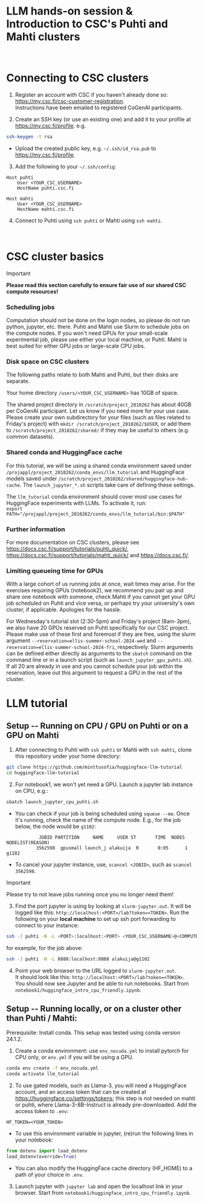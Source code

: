 # LLM hands-on session & Introduction to CSC's Puhti and Mahti clusters

<br>

# Connecting to CSC clusters
1. Register an account with CSC if you haven't already done so: https://my.csc.fi/csc-customer-registration.  
Instructions have been emailed to registered CoGenAI participants.

2. Create an SSH key (or use an existing one) and add it to your profile at https://my.csc.fi/profile.
e.g.
```bash
ssh-keygen -t rsa
```
* Upload the created public key, e.g. `~/.ssh/id_rsa.pub` to https://my.csc.fi/profile.

3. Add the following to your `~/.ssh/config`:
```
Host puhti 
    User <YOUR_CSC_USERNAME>
    HostName puhti.csc.fi

Host mahti
    User <YOUR_CSC_USERNAME>
    HostName mahti.csc.fi
```
4. Connect to Puhti using `ssh puhti` or Mahti using `ssh mahti`.

<br>

# CSC cluster basics
> [!IMPORTANT]
**Please read this section carefully to ensure fair use of our shared CSC compute resources!**


### Scheduling jobs
Computation should not be done on the login nodes, so please do not run python, jupyter, etc. there. Puhti and Mahti use Slurm to schedule jobs on the compute nodes.
If you won't need GPUs for your small-scale experimental job, please use either your local machine, or Puhti. Mahti is best suited for either GPU jobs or large-scale CPU jobs.

### Disk space on CSC clusters
The following paths relate to both Mahti and Puhti, but their disks are separate.

Your home directory `/users/<YOUR_CSC_USERNAME>` has 10GB of space.

The shared project directory in `/scratch/project_2010262` has about 40GB per CoGenAI participant. Let us know if you need more for your use case. Please create your own subdirectory for your files (such as files related to Friday's project) with `mkdir /scratch/project_2010262/$USER`, or add them to `/scratch/project_2010262/shared/` if they may be useful to others (e.g. common datasets).

### Shared conda and HuggingFace cache
For this tutorial, we will be using a shared conda environment saved under `/projappl/project_2010262/conda_envs/llm_tutorial` and HuggingFace models saved under `/scratch/project_2010262/shared/huggingface-hub-cache`. The `launch_jupyter_*.sh` scripts take care of defining these settings.

The `llm_tutorial` conda environment should cover most use cases for HuggingFace experiments with LLMs. To activate it, run:  
```export PATH="/projappl/project_2010262/conda_envs/llm_tutorial/bin:$PATH"```

### Further information
For more documentation on CSC clusters, please see https://docs.csc.fi/support/tutorials/puhti_quick/, https://docs.csc.fi/support/tutorials/mahti_quick/ and https://docs.csc.fi/.

### Limiting queueing time for GPUs
With a large cohort of us running jobs at once, wait times may arise. For the exercises requiring GPUs (notebook2), we recommend you pair up and share one notebook with someone, check Mahti if you cannot get your GPU job scheduled on Puhti and vice versa, or perhaps try your university's own cluster, if applicable. Apologies for the hassle.

For Wednesday's tutorial slot (2:30-5pm) and Friday's project (8am-3pm), we also have 20 GPUs reserved on Puhti specifically for our CSC project. Please make use of these first and foremost if they are free, using the slurm argument `--reservation=ellis-summer-school-2024-wed` and `--reservation=ellis-summer-school-2024-fri`, respectively. Slurm arguments can be defined either directly as arguments to the `sbatch` command on the command line or in a launch script (such as `launch_jupyter_gpu_puhti.sh`). If all 20 are already in use and you cannot schedule your job within the reservation, leave out this argument to request a GPU in the rest of the cluster.

# LLM tutorial
## Setup -- Running on CPU / GPU on Puhti or on a GPU on Mahti
1. After connecting to Puhti with `ssh puhti` or Mahti with `ssh mahti`, clone this repository under your home directory:
```bash
git clone https://github.com/minttusofia/huggingface-llm-tutorial
cd huggingface-llm-tutorial
```
2. For notebook1, we won't yet need a GPU. Launch a jupyter lab instance on CPU, e.g.:
```bash
sbatch launch_jupyter_cpu_puhti.sh
```
* You can check if your job is being scheduled using `squeue --me`. Once it's running, check the name of the compute node. E.g., for the job below, the node would be `g1102`:
```
            JOBID PARTITION     NAME     USER ST       TIME  NODES NODELIST(REASON)
           3562598  gpusmall launch_j alakuija  R       0:05      1 g1102
```
* To cancel your jupyter instance, use, `scancel <JOBID>`, such as `scancel 3562598`.  

> [!IMPORTANT]
Please try to not leave jobs running once you no longer need them!

3. Find the port jupyter is using by looking at `slurm-jupyter.out`. It will be logged like this: `http://localhost:<PORT>/lab?token=<TOKEN>`. Run the following on your **local machine** to set up ssh port forwarding to connect to your instance:
```bash
ssh -J puhti -N -L <PORT>:localhost:<PORT> <YOUR_CSC_USERNAME>@<COMPUTE_NODE>
```
for example, for the job above:
```bash
ssh -J puhti -N -L 8888:localhost:8888 alakuija@g1102
```
4. Point your web browser to the URL logged to `slurm-jupyter.out`.  
It should look like this: `http://localhost:<PORT>/lab?token=<TOKEN>`.  
You should now see Jupyter and be able to run notebooks. Start from `notebook1/huggingface_intro_cpu_friendly.ipynb`.


## Setup -- Running locally, or on a cluster other than Puhti / Mahti:

Prerequisite: Install conda. This setup was tested using conda version 24.1.2.

1. Create a conda environment: use `env_nocuda.yml` to install pytorch for CPU only, or `env.yml` if you will be using a GPU.
```bash
conda env create -f env_nocuda.yml
conda activate llm_tutorial
```
2. To use gated models, such as Llama-3, you will need a HuggingFace account, and an access token that can be created at https://huggingface.co/settings/tokens; this step is not needed on mahti or puhti, where Llama-3-8B-Instruct is already pre-downloaded. Add the access token to `.env`:
```
HF_TOKEN=<YOUR_TOKEN>
```
* To use this environment variable in jupyter, (re)run the following lines in your notebook:
```python
from dotenv import load_dotenv
load_dotenv(override=True)
```
- You can also modify the HuggingFace cache directory (HF_HOME) to a path of your choice in `.env`.

3. Launch jupyter with ```jupyter lab``` and open the localhost link in your browser. Start from `notebook1/huggingface_intro_cpu_friendly.ipynb`.
